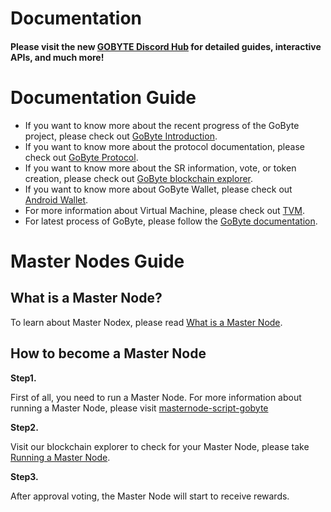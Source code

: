 # Documentation

#### Please visit the new [GOBYTE Discord Hub](https://discord.gobyte.network/) for detailed guides, interactive APIs, and much more!

# Documentation Guide

+ If you want to know more about the recent progress of the GoByte project, please check out [GoByte Introduction](https://github.com/gobytecoin/Documentation/tree/master/English_Documentation/Gobyte_Introduction).  
+ If you want to know more about the protocol documentation, please check out [GoByte Protocol](https://github.com/gobytecoin/Documentation/tree/master/English_Documentation/Gobyte_Protocol).  
+ If you want to know more about the SR information, vote, or token creation, please check out [GoByte blockchain explorer](https://github.com/gobytecoin/Documentation/tree/master/English_Documentation/Gobyte_Blockchain_Explorer). 
+ If you want to know more about GoByte Wallet, please check out [Android Wallet](https://github.com/gobytecoin/Documentation/blob/master/English_Documentation/Android_Wallet/Guide_to_Android_Wallet.md).
+ For more information about Virtual Machine, please check out [TVM](https://github.com/gobytecoin/Documentation/blob/master/English_Documentation/TRON_Virtual_Machine/Virtual_Machine_Introduction.md).
+ For latest process of GoByte, please follow the [GoByte documentation](https://github.com/gobytecoin/Documentation/tree/master/English_Documentation).

# Master Nodes Guide

## What is a Master Node?

To learn about Master Nodex, please read  [What is a Master Node](https://github.com/gobytecoin/Documentation/blob/master/English_Documentation/Gobyte_Blockchain_Explorer/What_is_a_Master_Node.md).

## How to become a Master Node

**Step1.**

First of all, you need to run a Master Node. For more information about running a Master Node, please visit [masternode-script-gobyte](https://github.com/gobytecoin/masternode-script-gobyte/README.md)

**Step2.** 

Visit our blockchain explorer to check for your Master Node, please take [Running a Master Node](https://github.com/gobytecoin/Documentation/blob/master/English_Documentation/TRON_Blockchain_Explorer_Introduction/How_to_run_a_Super_Representative.md).

**Step3.** 

After approval voting, the Master Node will start to receive rewards.
